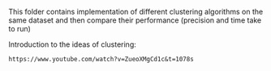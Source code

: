 This folder contains implementation of different clustering algorithms on the same dataset and then compare their performance
(precision and time take to run)

Introduction to the ideas of clustering: 

```
https://www.youtube.com/watch?v=ZueoXMgCd1c&t=1078s
```
